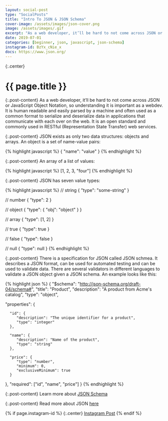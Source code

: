 ```yaml
---
layout: social-post
type: "SocialPosts"
title: "Intro To JSON & JSON Schema"
cover-image: /assets/images/json-cover.png
image: /assets/images/.gif
excerpt: "As a web developer, it’ll be hard to not come across JSON or JavaScript Object Notation, so understanding it is important as a webdev. "
date: 2019-07-01
categories: [beginner, json, javascript, json-schema]
instagram-id: BzYx_cNie_x
docs: https://www.json.org/
---
```

{:.center}
# {{ page.title }}

{:.post-content}
As a web developer, it’ll be hard to not come across JSON or JavaScript Object 
Notation, so understanding it is important as a webdev. It is human readable and 
easily parsed by a machine and often used as a common format to serialize and 
deserialize data in applications that communicate with each over on the web. It 
is an open standard and commonly used in RESTful (Representation State Transfer) web services.

{:.post-content}
JSON exists as only two data structures: objects and arrays. An object is a set
of name-value pairs:

{% highlight javascript %}
{ "name": "value" }
{% endhighlight %}

{:.post-content}
An array of a list of values:

{% highlight javascript %}
[1, 2, 3, "four"]
{% endhighlight %}

{:.post-content}
JSON has seven value types:

{% highlight javascript %}
// string
{ "type": "some-string" }

// number
{ "type": 2 }

// object
{ "type": { "obj": "object" } }

// array
{ "type": [1, 2] }

// true
{ "type": true }

// false
{ "type": false }

// null
{ "type": null }
{% endhighlight %}

{:.post-content}
There is a specification for JSON called JSON schmea. It describes a JSON
format, can be used for automated testing and can be used to validate data. There
are several validators in different languages to validate a JSON object given a JSON
schema. An example looks like this:

{% highlight json %}
{
   "$schema": "http://json-schema.org/draft-04/schema#",
   "title": "Product",
   "description": "A product from Acme's catalog",
   "type": "object",

   "properties": {

      "id": {
         "description": "The unique identifier for a product",
         "type": "integer"
      },

      "name": {
         "description": "Name of the product",
         "type": "string"
      },

      "price": {
         "type": "number",
         "minimum": 0,
         "exclusiveMinimum": true
      }
   },
   "required": ["id", "name", "price"]
}
{% endhighlight %}

{:.post-content}
Learn more about <a href="https://json-schema.org/" target="_blank">JSON Schema</a>

{:.post-content}
Read more about JSON <a href="{{page.docs}}" target="_blank">here</a>

{% if page.instagram-id %}
{:.center}
<a class="insta-link" href="https://www.instagram.com/p/{{page.instagram-id}}" target="_blank">Instagram Post</a>
{% endif %}
